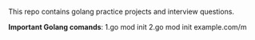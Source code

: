 This repo contains golang practice projects and interview questions.

**Important Golang comands**:
1.go mod init
2.go mod init example.com/m
